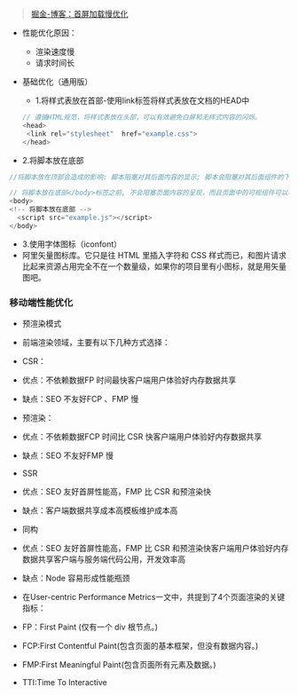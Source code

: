> [掘金-博客：首屏加载慢优化](https://juejin.im/post/6869203659272486926)


- 性能优化原因：

    - 渲染速度慢
    - 请求时间长

- 基础优化（通用版）
  - 1.将样式表放在首部-使用link标签将样式表放在文档的HEAD中
  ```js
  // 遵循HTML规范，将样式表放在头部，可以有效避免白屏和无样式内容的闪烁。
  <head>
   <link rel="stylesheet"  href="example.css">
  </head>
  ```

- 2.将脚本放在底部

```js
//将脚本放在顶部会造成的影响: 脚本阻塞对其后面内容的显示; 脚本会阻塞对其后面组件的下载;

// 将脚本放在底部</body>标签之前, 不会阻塞页面内容的呈现，而且页面中的可视组件可以尽早下载。
<body>
<!-- 将脚本放在底部 -->
  <script src="example.js"></script>
</body>
```

- 3.使用字体图标（iconfont）
- 阿里矢量图标库。它只是往 HTML 里插入字符和 CSS 样式而已，和图片请求比起来资源占用完全不在一个数量级，如果你的项目里有小图标，就是用矢量图吧。

### 移动端性能优化
- 预渲染模式
- 前端渲染领域，主要有以下几种方式选择：

- CSR：
- 优点：不依赖数据FP 时间最快客户端用户体验好内存数据共享
- 缺点：SEO 不友好FCP 、FMP 慢

- 预渲染：
- 优点：不依赖数据FCP 时间比 CSR 快客户端用户体验好内存数据共享
- 缺点：SEO 不友好FMP 慢

- SSR
- 优点：SEO 友好首屏性能高，FMP 比 CSR 和预渲染快
- 缺点：客户端数据共享成本高模板维护成本高

- 同构
- 优点：SEO 友好首屏性能高，FMP 比 CSR 和预渲染快客户端用户体验好内存数据共享客户端与服务端代码公用，开发效率高
- 缺点：Node 容易形成性能瓶颈


- 在User-centric Performance Metrics一文中，共提到了4个页面渲染的关键指标：

- FP：First Paint   (仅有一个 div 根节点。)
- FCP:First Contentful Paint(包含页面的基本框架，但没有数据内容。)
- FMP:First Meaningful Paint(包含页面所有元素及数据。)
- TTI:Time To Interactive
